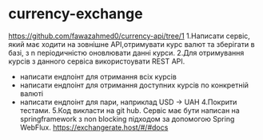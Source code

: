 # currency-exchange
https://github.com/fawazahmed0/currency-api/tree/1
1.Написати сервіс, який має ходити на зовнішне API,отримувати курс валют та зберігати в базі, з n періодичністю оновлювати данні курси.
2.Для отримування курсів з данного сервіса використоувати REST API.
 - написати ендпоінт для отримання всіх курсів
 - написати ендпоінт для отримання доступних курсів по конкретній валюті
 - написати ендпоінт для пари, наприклад USD -> UAH
4.Покрити тестами. 
5.Код викласти на git hub.
Сервіс має бути написан на springframework з non blocking підходом
за допомогою Spring WebFlux.
https://exchangerate.host/#/#docs

